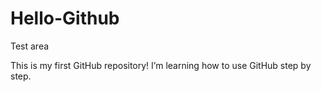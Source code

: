 # Hello-Github
Test area

This is my first GitHub repository! I’m learning how to use GitHub step by step.
